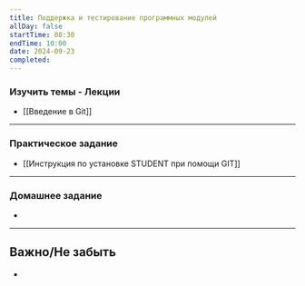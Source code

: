 ```yaml
---
title: Поддержка и тестирование программных модулей
allDay: false
startTime: 08:30
endTime: 10:00
date: 2024-09-23
completed:
---
```

### Изучить темы - Лекции

- [[Введение в Git]]

---
### Практическое задание

- [[Инструкция по установке STUDENT при помощи GIT]]

---
### Домашнее задание

- 

---
## Важно/Не забыть

- 